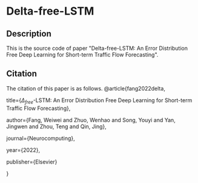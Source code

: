 # Delta-free-LSTM
## Description
This is the source code of paper "Delta-free-LSTM: An Error Distribution Free Deep Learning for Short-term Traffic Flow Forecasting".
## Citation 
The citation of this paper is as follows.
@article{fang2022delta,  

  title={$\Delta_{free}$-LSTM: An Error Distribution Free Deep Learning for Short-term Traffic Flow Forecasting},
  
  author={Fang, Weiwei and Zhuo, Wenhao and Song, Youyi and Yan, Jingwen and Zhou, Teng and Qin, Jing},
  
  journal={Neurocomputing},
  
  year={2022},
  
  publisher={Elsevier}
  
}
